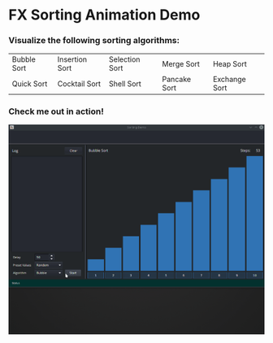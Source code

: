 # FX Sorting Animation Demo

### Visualize the following sorting algorithms:

<td style="white-space: nowrap">
<tr>  
<table style="width:100%">
  <tr>
    <td>Bubble Sort</td>
    <td>Insertion Sort</td> 
    <td>Selection Sort</td>
    <td>Merge Sort</td>
    <td>Heap Sort</td>
  </tr>
  <tr>
   <td>Quick Sort</td>
   <td>Cocktail Sort</td>
   <td>Shell Sort</td>
   <td>Pancake Sort</td>
   <td>Exchange Sort</td>
  </tr>
</table>

### Check me out in action!
![alt text](https://github.com/EricCanull/fxsortinganimation/blob/master/src/main/resources/images/sortanimation.gif "Sort Demo")

